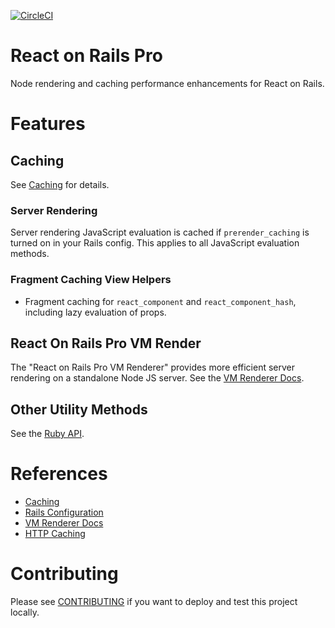 [![CircleCI](https://circleci.com/gh/shakacode/react_on_rails_pro.svg?style=svg&circle-token=faed0841684a8e88fcf06945ef2b62ded3b124a8)](https://circleci.com/gh/shakacode/react_on_rails_pro)

# React on Rails Pro

Node rendering and caching performance enhancements for React on Rails.

# Features

## Caching
See [Caching](./docs/caching.md) for details.

### Server Rendering
Server rendering JavaScript evaluation is cached if `prerender_caching` is turned on in your Rails config. This applies to all JavaScript evaluation methods.

### Fragment Caching View Helpers
* Fragment caching for `react_component` and `react_component_hash`, including lazy evaluation of props. 

## React On Rails Pro VM Render
The "React on Rails Pro VM Renderer" provides more efficient server rendering on a standalone Node JS server.
See the [VM Renderer Docs](docs/vm-renderer/basics.md).

## Other Utility Methods
See the [Ruby API](docs/ruby-api.md).

# References

* [Caching](./docs/caching.md)
* [Rails Configuration](./docs/configuration.md)
* [VM Renderer Docs](./docs/vm-renderer/basics.md)
* [HTTP Caching](./docs/http-caching.md)

# Contributing
Please see [CONTRIBUTING](CONTRIBUTING.md) if you want to deploy and test this project locally.
